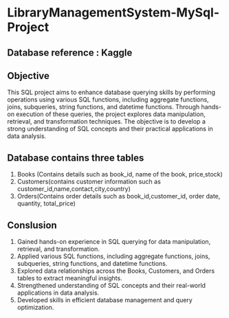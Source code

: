 # LibraryManagementSystem-MySql-Project
## Database reference : Kaggle

## Objective 
This SQL project aims to enhance database querying skills by performing operations using various SQL functions, 
including aggregate functions, joins, subqueries, string functions, and datetime functions. Through hands-on execution of
these queries, the project explores data manipulation, retrieval, and transformation techniques. The objective is to develop
a strong understanding of SQL concepts and their practical applications in data analysis.
 
##  Database contains three tables 
1. Books (Contains details such as book_id, name of the book, price,stock)
2. Customers(contains customer information such as customer_id,name,contact,city,country)
3. Orders(Contains order details such as book_id,customer_id, order date, quantity, total_price)

## Conslusion

1. Gained hands-on experience in SQL querying for data manipulation, retrieval, and transformation.
2. Applied various SQL functions, including aggregate functions, joins, subqueries, string functions, and datetime functions.
3. Explored data relationships across the Books, Customers, and Orders tables to extract meaningful insights.
4. Strengthened understanding of SQL concepts and their real-world applications in data analysis.
5.  Developed skills in efficient database management and query optimization.


